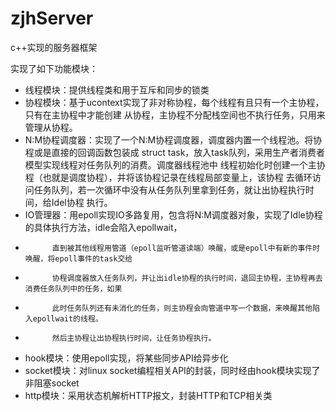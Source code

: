 # zjhServer
c++实现的服务器框架

实现了如下功能模块：
- 线程模块：提供线程类和用于互斥和同步的锁类
- 协程模块：基于ucontext实现了非对称协程，每个线程有且只有一个主协程，只有在主协程中才能创建
           从协程，主协程不分配栈空间也不执行任务，只用来管理从协程。
- N:M协程调度器：实现了一个N:M协程调度器，调度器内置一个线程池。将协程或是直接的回调函数包装成
            struct task，放入task队列，采用生产者消费者模型实现线程对任务队列的消费。调度器线程池中
            线程初始化时创建一个主协程（也就是调度协程），并将该协程记录在线程局部变量上，该协程
            去循环访问任务队列，若一次循环中没有从任务队列里拿到任务，就让出协程执行时间，给Idel协程
            执行。
- IO管理器：用epoll实现IO多路复用，包含将N:M调度器对象，实现了Idle协程的具体执行方法，idle会陷入epollwait，
-           直到被其他线程用管道（epoll监听管道读端）唤醒，或是epoll中有新的事件时唤醒，将epoll事件的task交给
-           协程调度器放入任务队列，并让出idle协程的执行时间，退回主协程，主协程再去消费任务队列中的任务，如果
-           此时任务队列还有未消化的任务，则主协程会向管道中写一个数据，来唤醒其他陷入epollwait的线程。
-           然后主协程让出协程执行时间，让任务协程执行。
- hook模块：使用epoll实现，将某些同步API给异步化
- socket模块：对linux socket编程相关API的封装，同时经由hook模块实现了非阻塞socket
- http模块：采用状态机解析HTTP报文，封装HTTP和TCP相关类
